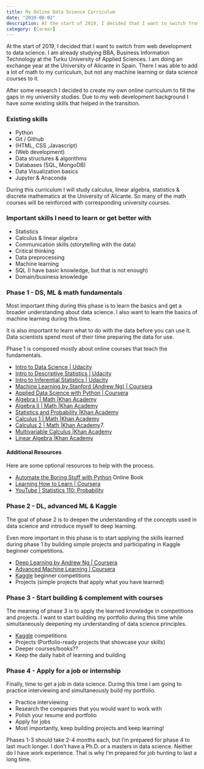 ```yaml
---
title: My Online Data Science Curriculum
date: "2019-08-02"
description: At the start of 2019, I decided that I want to switch from web development to data science. I am already studying BBA, Business Information Technology at the Turku University of Applied Sciences.
category: [Career]
---
```


At the start of 2019, I decided that I want to switch from web development to data science. I am already studying BBA, Business Information Technology at the Turku University of Applied Sciences. I am doing an exchange year at the University of Alicante in Spain. There I was able to add a lot of math to my curriculum, but not any machine learning or data science courses to it.  

After some research I decided to create my own online curriculum to fill the gaps in my university studies. Due to my web development background I have some existing skills that helped in the transition.

### Existing skills
* Python
* Git / Github
* (HTML, CSS ,Javascript)
* (Web development)
* Data structures & algorithms
* Databases (SQL, MongoDB)
* Data Visualization basics
* Jupyter & Anaconda

During this curriculum I will study calculus, linear algebra, statistics & discrete mathematics at the University of Alicante. So many of the math courses will be reinforced with corresponding university courses. 

### Important skills I need to learn or get better with
* Statistics
* Calculus & linear algebra
* Communication skills (storytelling with the data)
* Critical thinking
* Data preprocessing
* Machine learning
* SQL (I have basic knowledge, but that is not enough)
* Domain/business knowledge

### Phase 1 - DS, ML & math fundamentals

Most important thing during this phase is to learn the basics and get a broader understanding about data science. I also want to learn the basics of machine learning during this time.

It is also important to learn what to do with the data before you can use it. Data scientists spend most of their time preparing the data for use.

Phase 1 is composed mostly about online courses that teach the fundamentals.

* [Intro to Data Science | Udacity](https://eu.udacity.com/course/intro-to-data-science--ud359)
* [Intro to Descriptive Statistics | Udacity](https://eu.udacity.com/course/intro-to-descriptive-statistics--ud827)
* [Intro to Inferential Statistics | Udacity](https://eu.udacity.com/course/intro-to-inferential-statistics--ud201) 
* [Machine Learning by Stanford (Andrew Ng) | Coursera](https://www.coursera.org/learn/machine-learning)
* [Applied Data Science with Python | Coursera](https://www.coursera.org/specializations/data-science-python)
* [Algebra I | Math |Khan Academy](https://www.khanacademy.org/math/algebra)
* [Algebra II | Math |Khan Academy](https://www.khanacademy.org/math/algebra2)
* [Statistics and Probability |Khan Academy](https://www.khanacademy.org/math/statistics-probability)
* [Calculus 1 | Math |Khan Academy](https://www.khanacademy.org/math/calculus-1)
* [Calculus 2 | Math |Khan Academy](https://www.khanacademy.org/math/calculus-2)7. 
* [Multivariable Calculus |Khan Academy](https://www.khanacademy.org/math/multivariable-calculus)
* [Linear Algebra |Khan Academy](https://www.khanacademy.org/math/linear-algebra)

#### Additional Resources

Here are some optional resources to help with the process.

* [Automate the Boring Stuff with Python](https://automatetheboringstuff.com/) Online Book
* [Learning How to Learn | Coursera](https://www.coursera.org/learn/learning-how-to-learn)
* [YouTube | Statistics 110: Probability](https://projects.iq.harvard.edu/stat110/youtube)

### Phase 2 - DL, advanced ML & Kaggle

The goal of phase 2 is to deepen the understanding of the concepts used in data science and introduce myself to deep learning.

Even more important in this phase is to start applying the skills learned during phase 1 by building simple projects and participating in Kaggle beginner competitions.

* [Deep Learning  by Andrew Ng | Coursera](https://www.coursera.org/specializations/deep-learning)
* [Advanced Machine Learning | Coursera](https://www.coursera.org/specializations/aml)
* [Kaggle](https://www.kaggle.com/) beginner competitions
* Projects (simple projects that apply what you have learned)

### Phase 3 - Start building & complement with courses

The meaning of phase 3 is to apply the learned knowledge in competitions and projects. I want to start building my portfolio during this time while simultaneously deepening my understanding of data science principles.

* [Kaggle](https://www.kaggle.com/) competitions
* Projects (Portfolio-ready projects that showcase your skills)
* Deeper courses/books??
* Keep the daily habit of learning and building

### Phase 4 - Apply for a job or internship

Finally, time to get a job in data science. During this time I am going to practice interviewing and simultaneously build my portfolio. 

* Practice interviewing
* Research the companies that you would want to work with
* Polish your resume and portfolio
* Apply for jobs
* Most importantly, keep building projects and keep learning!

Phases 1-3 should take 2-4 months each, but I’m prepared for phase 4 to last much longer. I don’t have a Ph.D. or a masters in data science. Neither do I have work experience. That is why I’m prepared for job hunting to last a long time.